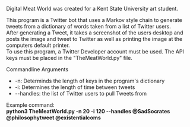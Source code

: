 Digital Meat World was created for a Kent State University art student.<br>

This program is a Twitter bot that uses a Markov style chain to generate tweets from a dictionary of words taken from a list of Twitter users.<br>
After generating a Tweet, it takes a screenshot of the users desktop and posts the image and tweet to Twitter as well as printing the image at the computers default printer.<br>
To use this program, a Twitter Developer account must be used. The API keys must be placed in the "TheMeatWorld.py" file.

Commandline Arguments
<ul><li>-n: Determinds the length of keys in the program's dictionary</li>
<li>-i: Determines the length of time between tweets</li>
<li>--handles: the list of Twitter users to pull Tweets from</li></ul>

Example command:<br>
<b>python3 TheMeatWorld.py -n 20 -i 120 --handles @SadSocrates @philosophytweet @existentialcoms</b>
